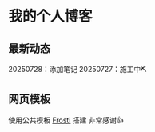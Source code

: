 # 我的个人博客

## 最新动态
20250728：添加笔记
20250727：施工中⛏️

## 网页模板

使用公共模板 [Frosti](https://github.com/EveSunMaple/Frosti) 搭建
非常感谢👍
